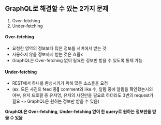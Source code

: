## GraphQL로 해결할 수 있는 2가지 문제

1. Over-fetching
2. Under-fetching

#### Over-fetching

-   요청한 영역의 정보보다 많은 정보를 서버에서 받는 것
-   사용하지 않을 정보까지 받는 것은 효율x
-   GraphQL은 Over-fetching 없이 필요한 정보만 받을 수 있도록 통제 가능

#### Under-fetching

-   REST에서 하나를 완성시키기 위해 많은 소스들을 요청
-   (ex. 모든 사진의 feed 중 comment와 like 수, 알림 중에 알림을 확인했는지의 여부, 유저 프로필 중 유저명, 유저의 사진만을 필요로 하더라도 3번의 request가 필요 -> GraphQL은 원하는 정보만 받을 수 있음)

**GraphQL은 Over-fetching, Under-fetching 없이 한 query로 원하는 정보만을 받을 수 있음**
